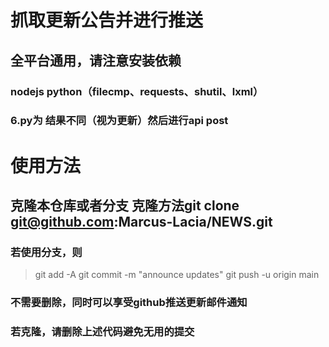 # 抓取更新公告并进行推送
## 全平台通用，请注意安装依赖
### nodejs  python（filecmp、requests、shutil、lxml）
### 6.py为 结果不同（视为更新）然后进行api post
# 使用方法
## 克隆本仓库或者分支  克隆方法git clone git@github.com:Marcus-Lacia/NEWS.git
### 若使用分支，则
>  git add -A 
>  git commit -m "announce updates"
>  git push -u origin main
### 不需要删除，同时可以享受github推送更新邮件通知
### 若克隆，请删除上述代码避免无用的提交
